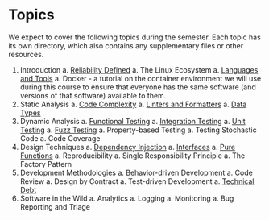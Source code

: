 # Topics

We expect to cover the following topics during the semester. Each topic has its
own directory, which also contains any supplementary files or other resources.

  1. Introduction
     a. [Reliability Defined](reliability-defined/)
     a. The Linux Ecosystem
     a. [Languages and Tools](languages-tools/)
     a. Docker - a tutorial on the container environment we will use during this
        course to ensure that everyone has the same software (and versions of
        that software) available to them.
  1. Static Analysis
     a. [Code Complexity](code-complexity/)
     a. [Linters and Formatters](linters-and-formatters/)
     a. [Data Types](data-types/)
  1. Dynamic Analysis
     a. [Functional Testing](functional-testing)
     a. [Integration Testing](integration-testing)
     a. [Unit Testing](unit-testing)
     a. [Fuzz Testing](fuzz-testing/)
     a. Property-based Testing
     a. Testing Stochastic Code
     a. Code Coverage
  1. Design Techniques
     a. [Dependency Injection](dependency-injection)
     a. [Interfaces](interfaces)
     a. [Pure Functions](pure-functions)
     a. Reproducibility
     a. Single Responsibility Principle
     a. The Factory Pattern
  1. Development Methodologies
     a. Behavior-driven Development
     a. Code Review
     a. Design by Contract
     a. Test-driven Development
     a. [Technical Debt](technical-debt)
  1. Software in the Wild
     a. Analytics
     a. Logging
     a. Monitoring
     a. Bug Reporting and Triage

